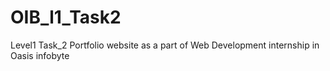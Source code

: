 # OIB_l1_Task2
Level1 Task_2 Portfolio website as a part of Web Development internship in Oasis infobyte
